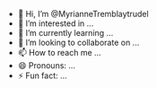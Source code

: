 - 👋 Hi, I’m @MyrianneTremblaytrudel
- 👀 I’m interested in ...
- 🌱 I’m currently learning ...
- 💞️ I’m looking to collaborate on ...
- 📫 How to reach me ...
- 😄 Pronouns: ...
- ⚡ Fun fact: ...

<!---
MyrianneTremblaytrudel/MyrianneTremblaytrudel is a ✨ special ✨ repository because its `README.md` (this file) appears on your GitHub profile.
You can click the Preview link to take a look at your changes.
--->
